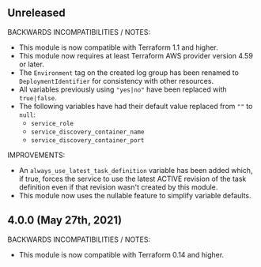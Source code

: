 ## Unreleased

BACKWARDS INCOMPATIBILITIES / NOTES:

* This module is now compatible with Terraform 1.1 and higher.
* This module now requires at least Terraform AWS provider version 4.59 or 
  later.
* The `Environment` tag on the created log group has been renamed to
  `DeploymentIdentifier` for consistency with other resources.
* All variables previously using `"yes|no"` have been replaced with
  `true|false`.
* The following variables have had their default value replaced from `""` to
  `null`:
    - `service_role`
    - `service_discovery_container_name`
    - `service_discovery_container_port`

IMPROVEMENTS:

* An `always_use_latest_task_definition` variable has been added which, if true,
  forces the service to use the latest ACTIVE revision of the task definition
  even if that revision wasn't created by this module.
* This module now uses the nullable feature to simplify variable defaults.

## 4.0.0 (May 27th, 2021)

BACKWARDS INCOMPATIBILITIES / NOTES:

* This module is now compatible with Terraform 0.14 and higher.
